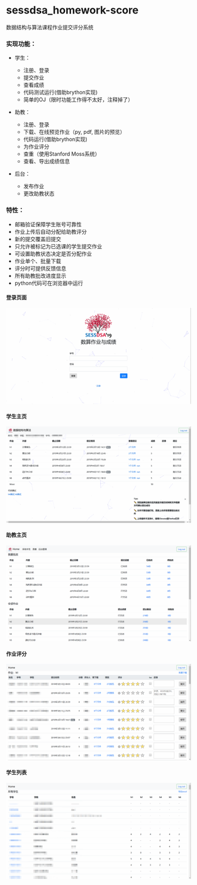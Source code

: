 # sessdsa_homework-score
数据结构与算法课程作业提交评分系统

### **实现功能：**

* 学生：
  * 注册、登录
  * 提交作业
  * 查看成绩
  * 代码测试运行(借助brython实现)
  * 简单的OJ（限时功能工作得不太好，注释掉了）

  
* 助教：
  * 注册、登录
  * 下载、在线预览作业（py, pdf, 图片的预览）
  * 代码运行(借助brython实现)
  * 为作业评分
  * 查重（使用Stanford Moss系统）
  * 查看、导出成绩信息 
  
* 后台：
  * 发布作业
  * 更改助教状态
 
 
### 特性：

- 邮箱验证保障学生账号可靠性
- 作业上传后自动分配给助教评分
- 新的提交覆盖旧提交
- 只允许被标记为已选课的学生提交作业
- 可设置助教状态决定是否分配作业
- 作业单个、批量下载
- 评分时可提供反馈信息
- 所有助教批改进度显示
- python代码可在浏览器中运行

#### 登录页面
![登录页面](https://github.com/troubadour-hell/sessdsa_homework-score/blob/master/imgae/login.png?raw=true)

#### 学生主页
![学生主页](https://github.com/troubadour-hell/sessdsa_homework-score/blob/master/imgae/profile.png?raw=true)

#### 助教主页
![助教主页](https://github.com/troubadour-hell/sessdsa_homework-score/blob/master/imgae/ta_profile.png?raw=true)

#### 作业评分
![作业评分](https://github.com/troubadour-hell/sessdsa_homework-score/blob/master/imgae/score.png?raw=true)

#### 学生列表
![学生列表](https://github.com/troubadour-hell/sessdsa_homework-score/blob/master/imgae/students.png?raw=true)
